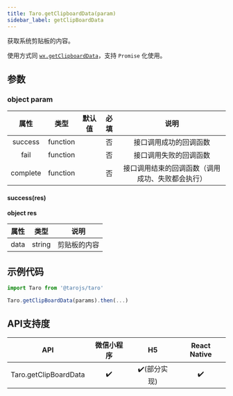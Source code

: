 ```yaml
---
title: Taro.getClipboardData(param)
sidebar_label: getClipBoardData
---
```


获取系统剪贴板的内容。

使用方式同 [`wx.getClipboardData`](https://developers.weixin.qq.com/miniprogram/dev/api/wx.getClipboardData.html)，支持 `Promise` 化使用。

## 参数

### object param

属性|类型|默认值|必填|说明
:-:|:-:|:-:|:-:|:-:
success|function| |否|接口调用成功的回调函数
fail|function| |否|接口调用失败的回调函数
complete|function| |否|接口调用结束的回调函数（调用成功、失败都会执行）

#### success(res)

**object res**

属性|类型|说明
:-:|:-:|:-:
data|string|剪贴板的内容

## 示例代码

```jsx
import Taro from '@tarojs/taro'

Taro.getClipBoardData(params).then(...)
```

## API支持度


| API | 微信小程序 | H5 | React Native |
| :-: | :-: | :-: | :-: |
| Taro.getClipBoardData | ✔️ | ✔️(部分实现) | ✔️ |

